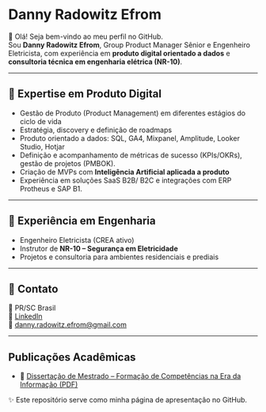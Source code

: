 # Danny Radowitz Efrom

👋 Olá! Seja bem-vindo ao meu perfil no GitHub.  
Sou **Danny Radowitz Efrom**, Group Product Manager Sênior e Engenheiro Eletricista, com experiência em **produto digital orientado a dados** e **consultoria técnica em engenharia elétrica (NR-10)**.

---

## 🔹 Expertise em Produto Digital
- Gestão de Produto (Product Management) em diferentes estágios do ciclo de vida  
- Estratégia, discovery e definição de roadmaps  
- Produto orientado a dados: SQL, GA4, Mixpanel, Amplitude, Looker Studio, Hotjar  
- Definição e acompanhamento de métricas de sucesso (KPIs/OKRs), gestão de projetos (PMBOK). 
- Criação de MVPs com **Inteligência Artificial aplicada a produto**  
- Experiência em soluções SaaS  B2B/ B2C e integrações com ERP Protheus e SAP B1.

---

## 🔹 Experiência em Engenharia
- Engenheiro Eletricista (CREA ativo)  
- Instrutor de **NR-10 – Segurança em Eletricidade**  
- Projetos e consultoria para ambientes residenciais e prediais  

---

## 🔹 Contato
📍 PR/SC Brasil  
🔗 [LinkedIn](https://linkedin.com/in/seu-perfil)  
📧 danny.radowitz.efrom@gmail.com  

---

## Publicações Acadêmicas

- 📄 [Dissertação de Mestrado – Formação de Competências na Era da Informação (PDF)](https://sites.florianopolis.ifsc.edu.br/posmecatronica1/files/2014/05/drefrom-1.pdf)
   
✨ Este repositório serve como minha página de apresentação no GitHub.
